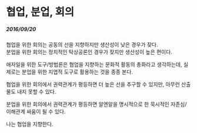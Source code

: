 협업, 분업, 회의
================

##### 2016/09/20

협업을 위한 회의는 공동의 선을 지향하지만 생산성이 낮은 경우가 잦다.  
분업을 위한 회의는 정치적인 탁상공론인 경우가 잦지만 생산성이 높은 편이다.

애자일을 위한 도구/방법론은 협업을 지향하는 문화적 활동의 총화라고 생각하는데, 실제로는 분업을 위한 지엽적 도구로 활용하는 것을 종종 본다.

협업을 위한 회의에서 권력관계가 평등하면 더 높은 선을 추구할 수 있지만, 아무런 산출물도 내지 못할 수 있다.

분업을 위한 회의에서 권력관계가 평등하면 알엔알을 명시적으로 한 묵시적인 자존심/이해관계 싸움이 될 수 있다.

나는 협업을 지향한다.
